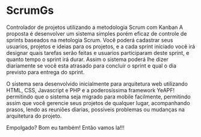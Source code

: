 # ScrumGs
Controlador de projetos utilizando a metodologia Scrum com Kanban
A proposta é desenvolver um sistema simples porém eficaz de controle de sprints baseados na metologia Scrum.
Você poderá cadastrar seus usuarios, projetos e ideias para os projetos, e a cada sprint iniciado você irá designar quais tarefas serão feitas e usuarios participaram deste sprint, e quanto tempo o sprint irá durar. Assim o sistema poderá lhe dizer diariamente se você esta atrasado para concluir o sprint e qual o dia previsto para entrega do sprint.

O sistema sera desenvolvido inicialmente para arquitetura web utilizando HTML, CSS, Javascript e PHP e a poderosíssima framework YeAPF! permitindo que o sistema seja migrado para mobile facilmente, permitindo assim que você gerencie seus projetos de qualquer lugar, acompanhando prasos, lendo as reuniões diarias, possiveis problemas ou mudanças na arquitetura do projeto.

Empolgado? Bom eu também! Então vamos la!!!
